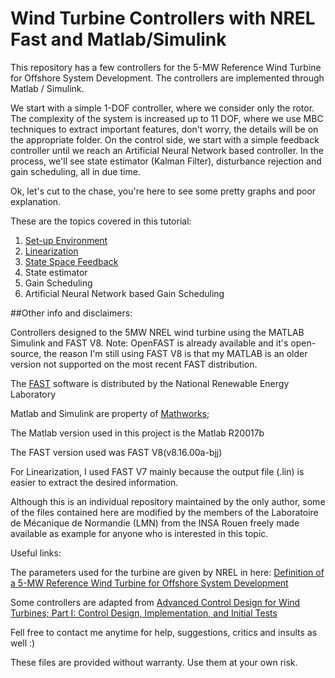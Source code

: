 # Wind Turbine Controllers with NREL Fast and Matlab/Simulink
This repository has a few controllers for the 5-MW Reference Wind Turbine for Offshore System Development.
The controllers are implemented through Matlab / Simulink.

We start with a simple 1-DOF controller, where we consider only the rotor.
The complexity of the system is increased up to 11 DOF, where we use MBC techniques to extract important features, don't worry, the details will be on the appropriate folder.
On the control side, we start with a simple feedback controller until we reach an Artificial Neural Network based controller. In the process, we'll see state estimator (Kalman Filter), disturbance rejection and gain scheduling, all in due time.

Ok, let's cut to the chase, you're here to see some pretty graphs and poor explanation.

These are the topics covered in this tutorial:

1. [Set-up Environment](./Set-up%20Environment)
2. [Linearization](./Linearization)
3. [State Space Feedback](./State%20Space%20Feedback)
4. State estimator
5. Gain Scheduling
6. Artificial Neural Network based Gain Scheduling







##Other info and disclaimers:

Controllers designed to the 5MW NREL wind turbine using the MATLAB Simulink and FAST V8.
Note: OpenFAST is already available and it's open-source, the reason I'm still using FAST V8 is that my MATLAB is an older version not supported on the most recent FAST distribution.

The [FAST](https://nwtc.nrel.gov/FAST) software is distributed by the National Renewable Energy Laboratory 

Matlab and Simulink are property of [Mathworks](http://www.mathworks.com/);

The Matlab version used in this project is the Matlab R20017b

The FAST version used was FAST V8(v8.16.00a-bjj)

For Linearization, I used FAST V7 mainly because the output file (.lin) is easier to extract the desired information.

Although this is an individual repository maintained by the only author, some of the files contained here are modified by the members of the Laboratoire de Mécanique de Normandie (LMN) from the INSA Rouen freely made available as example for anyone who is interested in this topic.

Useful links:

The parameters used for the turbine are given by NREL in here: [Definition of a 5-MW Reference Wind Turbine for Offshore System Development](http://www.nrel.gov/docs/fy09osti/38060.pdf)

Some controllers are adapted from [Advanced Control Design for Wind Turbines; Part I: Control Design, Implementation, and Initial Tests](http://www.mapcruzin.com/wind-power-publications/research-development/42437.pdf)


Fell free to contact me anytime for help, suggestions, critics and insults as well :)

These files are provided without warranty. Use them at your own risk.
